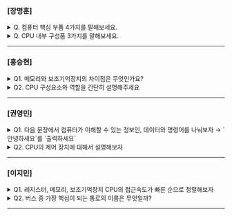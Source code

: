 ### [장명훈]

<details>
  <summary>Q. 컴퓨터 핵심 부품 4가지를 말해보세요. </summary>
  메모리, CPU, 보조 기억 장치, 입출력 장치
</details>

<details>
  <summary>Q. CPU 내부 구성품 3가지를 말해보세요. </summary>
  ALU, 제어 장치, 레지스터
</details>

---

### [홍승현]

<details>
  <summary>Q1. 메모리와 보조기억장치의 차이점은 무엇인가요? </summary>

- 메모리는 실행할 정보를 저장합니다. 즉, 현재 실행되는 프로그램(=프로세스)의 명령어와 데이터를 저장합니다. 

- 보조기억장치는 보관할 정보를 저장합니다. 즉, 전원이 꺼져도 보관될 프로그램을 저장합니다.

</details>

<details>
  <summary>Q2. CPU 구성요소와 역할을 간단히 설명해주세요 </summary>
  
- CPU 내부에는 산술연산장치, 제어장치, 레지스터, 캐시 메모리로 구성되어 있습니다.

-  산술연산장치는 산술 및 논리 연산을 수행하는 장치이며 제어장치는 명령어를 해석하고 실행을 제어합니다. 레지스터는 고속 메모리로써 데이터를 일시적으로 저장합니다. 캐시 메모리는 고속 데이터 접근을 위한 메모리입니다.

</details>

---

### [권영민]

<details>
  <summary>Q1. 다음 문장에서 컴퓨터가 이해할 수 있는 정보인, 데이터와 명령어를 나눠보자 → `안녕하세요`를 `출력하세요`</summary>

- 안녕하세요 : 데이터
- 출력하세요 : 명령어

</details>

<details>
  <summary>Q2. CPU의 제어 장치에 대해서 설명해보자 </summary>
  
 - 제어신호를 발생시키고 명령어를 해석하는 장치이다.
 - 메모리 읽기 신호와 메모리 쓰기 신호를 메모리를 향해 보내는데 이를 통하여 CPU는 메모리에 저장된 값을 읽거나 메모리에 값을 쓸 수 있다.

</details>

---

### [이지민]

<details>
  <summary>Q1. 레지스터, 메모리, 보조기억장치  CPU의 접근속도가 빠른 순으로 정렬해보자 </summary>

- 레지스터, 메모리, 보조기억장치
- 이유는 CPU와 가까울수록 접근속도가 빠르다.

</details>

<details>
  <summary>Q2. 버스 중 가장 핵심이 되는 통로의 이름은 무엇일까? </summary>

- 시스템 버스
  - 주소 버스 - 주소를 주고받는 통로
  - 데이터 버스 : 명령어와 데이터를 주고받는 통로
  - 제어 버스 : 제어 신호를 주고받는 통로

</details>

---
